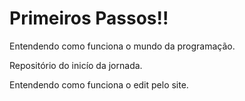 # Primeiros Passos!!
 Entendendo como funciona o mundo da programação.

 Repositório do inicío da jornada.

Entendendo como funciona o edit pelo site.
